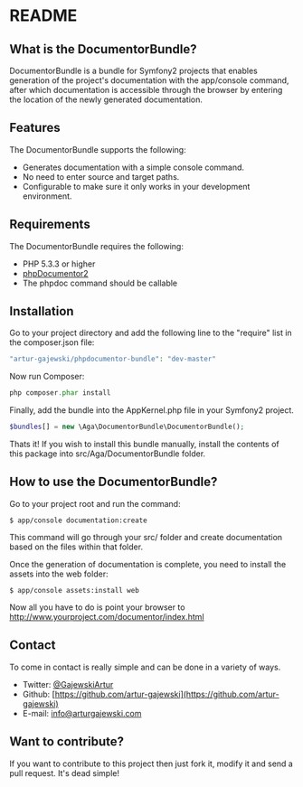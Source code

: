README
======

What is the DocumentorBundle?
-----------------------------

DocumentorBundle is a bundle for Symfony2 projects that enables generation of the project's documentation with the app/console command, after which documentation is
accessible through the browser by entering the location of the newly generated documentation.


Features
--------

The DocumentorBundle supports the following:

* Generates documentation with a simple console command.
* No need to enter source and target paths.
* Configurable to make sure it only works in your development environment.


Requirements
------------

The DocumentorBundle requires the following:

* PHP 5.3.3 or higher
* [phpDocumentor2](https://github.com/phpDocumentor/phpDocumentor2) 
* The phpdoc command should be callable


Installation
------------

Go to your project directory and add the following line to the "require" list in the composer.json file:

```php
"artur-gajewski/phpdocumentor-bundle": "dev-master"
```

Now run Composer:

```php
php composer.phar install
```

Finally, add the bundle into the AppKernel.php file in your Symfony2 project.

```php
$bundles[] = new \Aga\DocumentorBundle\DocumentorBundle();
```

Thats it! If you wish to install this bundle manually, install the contents of this package into src/Aga/DocumentorBundle folder.


How to use the DocumentorBundle?
--------------------------------

Go to your project root and run the command:

    $ app/console documentation:create

This command will go through your src/ folder and create documentation based on the files within that folder.

Once the generation of documentation is complete, you need to install the assets into the web folder:

    $ app/console assets:install web

Now all you have to do is point your browser to http://www.yourproject.com/documentor/index.html


Contact
-------

To come in contact is really simple and can be done in a variety of ways.

* Twitter: [@GajewskiArtur](http://twitter.com/GajewskiArtur)
* Github: [https://github.com/artur-gajewski](https://github.com/artur-gajewski)
* E-mail:  [info@arturgajewski.com](mailto:info@arturgajewski.com)


Want to contribute?
-------------------

If you want to contribute to this project then just fork it, modify it and send a pull request. It's dead simple!
